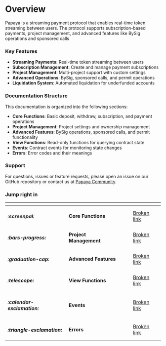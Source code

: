 # Overview

Papaya is a streaming payment protocol that enables real-time token streaming between users. The protocol supports subscription-based payments, project management, and advanced features like BySig operations and sponsored calls

### Key Features

* **Streaming Payments**: Real-time token streaming between users
* **Subscription Management**: Create and manage payment subscriptions
* **Project Management**: Multi-project support with custom settings
* **Advanced Operations**: BySig, sponsored calls, and permit operations
* **Liquidation System**: Automated liquidation for underfunded accounts

### Documentation Structure

This documentation is organized into the following sections:

* **Core Functions**: Basic deposit, withdraw, subscription, and payment operations
* **Project Management**: Project settings and ownership management
* **Advanced Features**: BySig operations, sponsored calls, and permit functionality
* **View Functions**: Read-only functions for querying contract state
* **Events**: Contract events for monitoring state changes
* **Errors**: Error codes and their meanings

### Support

For questions, issues or feature requests, please open an issue on our GitHub repository or contact us at [Papaya Community](https://t.me/PapayaCommunity/26037).

### Jump right in

<table data-view="cards"><thead><tr><th></th><th></th><th data-hidden data-card-cover data-type="files"></th><th data-hidden></th><th data-hidden data-card-target data-type="content-ref"></th></tr></thead><tbody><tr><td><h4><i class="fa-screenpal">:screenpal:</i></h4></td><td><strong>Core Functions</strong></td><td></td><td></td><td><a href="broken-reference">Broken link</a></td></tr><tr><td><h4><i class="fa-bars-progress">:bars-progress:</i></h4></td><td><strong>Project Management</strong></td><td></td><td></td><td><a href="broken-reference">Broken link</a></td></tr><tr><td><h4><i class="fa-graduation-cap">:graduation-cap:</i></h4></td><td><strong>Advanced Features</strong></td><td></td><td></td><td><a href="broken-reference">Broken link</a></td></tr><tr><td><h4><i class="fa-telescope">:telescope:</i></h4></td><td><strong>View Functions</strong></td><td></td><td></td><td><a href="broken-reference">Broken link</a></td></tr><tr><td><h4><i class="fa-calendar-exclamation">:calendar-exclamation:</i></h4></td><td><strong>Events</strong></td><td></td><td></td><td><a href="broken-reference">Broken link</a></td></tr><tr><td><h4><i class="fa-triangle-exclamation">:triangle-exclamation:</i></h4></td><td><strong>Errors</strong></td><td></td><td></td><td><a href="broken-reference">Broken link</a></td></tr></tbody></table>

